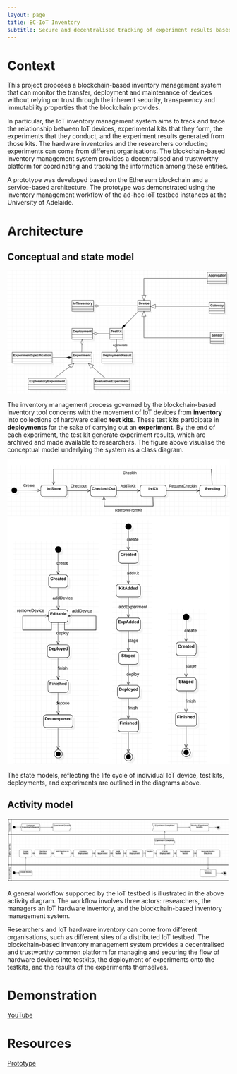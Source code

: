 ```yaml
---
layout: page
title: BC-IoT Inventory
subtitle: Secure and decentralised tracking of experiment results based on IoT devices
---
```


# Context
This project proposes a blockchain-based inventory management system that can monitor the transfer, deployment and maintenance of devices without relying on trust through the inherent security, transparency and immutability properties that the blockchain provides. 

In particular, the IoT inventory management system aims to track and trace the relationship between IoT devices, experimental kits that they form, the experiments that they conduct, and the experiment results generated from those kits. The hardware inventories and the researchers conducting experiments can come from different organisations. The blockchain-based inventory management system provides a decentralised and trustworthy platform for coordinating and tracking the information among these entities. 

A prototype was developed based on the Ethereum blockchain and a service-based architecture. The prototype was demonstrated using the inventory management workflow of the ad-hoc IoT testbed instances at the University of Adelaide. 

# Architecture

## Conceptual and state model

![](/assets/img/BC-IoT-Inventory-Class-Diagram.png)

The inventory management process governed by the blockchain-based inventory tool concerns with the movement of IoT devices from **inventory** into collections of hardware called **test kits**. These test kits participate in **deployments** for the sake of carrying out an **experiment**. By the end of each experiment, the test kit generate experiment results, which are archived and made available to researchers. The figure above visualise the conceptual model underlying the system as a class diagram.

![](/assets/img/BC-IoT-Inventory-State-Diagram.png)

The state models, reflecting the life cycle of individual IoT device, test kits, deployments, and experiments are outlined in the diagrams above.

## Activity model

![](/assets/img/BC-IoT-Inventory-Activity-Diagram.png)

A general workflow supported by the IoT testbed is illustrated in the above activity diagram. The workflow involves three actors: researchers, the managers an IoT hardware inventory, and the blockchain-based inventory management system.

Researchers and IoT hardware inventory can come from different organisations, such as different sites of a distributed IoT testbed. The blockchain-based inventory management system provides a decentralised and trustworthy common platform for managing and securing the flow of hardware devices into testkits, the deployment of experiments onto the testkits, and the results of the experiments themselves. 

# Demonstration

[YouTube](https://youtu.be/oSqcAztyL68)

# Resources

[Prototype](https://github.com/CREST-Adelaide/LIEF-LIT-IoT-Inventory-Mgnt)